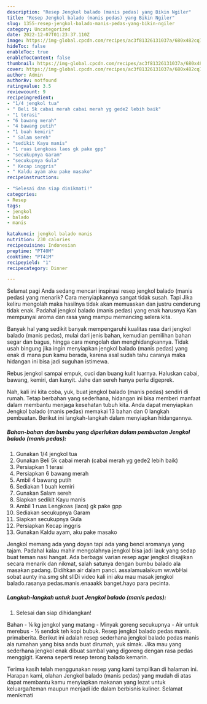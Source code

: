 ```yaml
---
description: "Resep Jengkol balado (manis pedas) yang Bikin Ngiler"
title: "Resep Jengkol balado (manis pedas) yang Bikin Ngiler"
slug: 1355-resep-jengkol-balado-manis-pedas-yang-bikin-ngiler
category: Uncategorized
date: 2022-12-07T01:23:37.110Z
image: https://img-global.cpcdn.com/recipes/ac3f81326131037a/680x482cq70/jengkol-balado-manis-pedas-foto-resep-utama.jpg
hideToc: false
enableToc: true
enableTocContent: false
thumbnail: https://img-global.cpcdn.com/recipes/ac3f81326131037a/680x482cq70/jengkol-balado-manis-pedas-foto-resep-utama.jpg
cover: https://img-global.cpcdn.com/recipes/ac3f81326131037a/680x482cq70/jengkol-balado-manis-pedas-foto-resep-utama.jpg
author: Admin
authorAv: notfound
ratingvalue: 3.5
reviewcount: 9
recipeingredient:
- "1/4 jengkol tua"
- " Beli 5k cabai merah cabai merah yg gede2 lebih baik"
- "1 terasi"
- "6 bawang merah"
- "4 bawang putih"
- "1 buah kemiri"
- " Salam sereh"
- "sedikit Kayu manis"
- "1 ruas Lengkoas laos gk pake gpp"
- "secukupnya Garam"
- "secukupnya Gula"
- " Kecap inggris"
- " Kaldu ayam aku pake masako"
recipeinstructions:

- "Selesai dan siap dinikmati!"
categories:
- Resep
tags:
- jengkol
- balado
- manis

katakunci: jengkol balado manis 
nutrition: 230 calories
recipecuisine: Indonesian
preptime: "PT40M"
cooktime: "PT41M"
recipeyield: "1"
recipecategory: Dinner

---
```



Selamat pagi Anda sedang mencari inspirasi resep jengkol balado (manis pedas) yang menarik? Cara menyiapkannya sangat tidak susah. Tapi Jika keliru mengolah maka hasilnya tidak akan memuaskan dan justru cenderung tidak enak. Padahal jengkol balado (manis pedas) yang enak harusnya Kan mempunyai aroma dan rasa yang mampu memancing selera kita.


Banyak hal yang sedikit banyak mempengaruhi kualitas rasa dari jengkol balado (manis pedas), mulai dari jenis bahan, kemudian pemilihan bahan segar dan bagus, hingga cara mengolah dan menghidangkannya. Tidak usah bingung jika ingin menyiapkan jengkol balado (manis pedas) yang enak di mana pun kamu berada, karena asal sudah tahu caranya maka hidangan ini bisa jadi suguhan istimewa.

Rebus jengkol sampai empuk, cuci dan buang kulit luarnya. Haluskan cabai, bawang, kemiri, dan kunyit. Jahe dan sereh hanya perlu digeprek.


Nah, kali ini kita coba, yuk, buat jengkol balado (manis pedas) sendiri di rumah. Tetap berbahan yang sederhana, hidangan ini bisa memberi manfaat dalam membantu menjaga kesehatan tubuh kita. Anda dapat menyiapkan Jengkol balado (manis pedas) memakai 13 bahan dan 0 langkah pembuatan. Berikut ini langkah-langkah dalam menyiapkan hidangannya.

<!--inarticleads1-->

##### Bahan-bahan dan bumbu yang diperlukan dalam pembuatan Jengkol balado (manis pedas):

1. Gunakan 1/4 jengkol tua
1. Gunakan  Beli 5k cabai merah (cabai merah yg gede2 lebih baik)
1. Persiapkan 1 terasi
1. Persiapkan 6 bawang merah
1. Ambil 4 bawang putih
1. Sediakan 1 buah kemiri
1. Gunakan  Salam sereh
1. Siapkan sedikit Kayu manis
1. Ambil 1 ruas Lengkoas (laos) gk pake gpp
1. Sediakan secukupnya Garam
1. Siapkan secukupnya Gula
1. Persiapkan  Kecap inggris
1. Gunakan  Kaldu ayam, aku pake masako


Jengkol memang ada yang doyan tapi ada yang benci aromanya yang tajam. Padahal kalau mahir mengolahnya jengkol bisa jadi lauk yang sedap buat teman nasi hangat. Ada berbagai varian resep agar jengkol disajikan secara menarik dan nikmat, salah satunya dengan bumbu balado ala masakan padang. Didihkan air dalam panci. assalamualaikum wr.wbHai sobat aunty ina.smg sht sllDi video kali ini aku mau masak jengkol balado.rasanya pedas.manis.enaaakk banget.hayo para pecinta. 

<!--inarticleads2-->

##### Langkah-langkah untuk buat Jengkol balado (manis pedas):


1. Selesai dan siap dihidangkan!

Bahan - ¼ kg jengkol yang matang - Minyak goreng secukupnya - Air untuk merebus - ½ sendok teh kopi bubuk. Resep jengkol balado pedas manis. primaberita. Berikut ini adalah resep sederhana jengkol balado pedas manis ala rumahan yang bisa anda buat dirumah, yuk simak. Jika mau yang sederhana jengkol enak dibuat sambal yang digoreng dengan rasa pedas menggigit. Karena seperti resep terong balado kemarin. 

Terima kasih telah menggunakan resep yang kami tampilkan di halaman ini. Harapan kami, olahan Jengkol balado (manis pedas) yang mudah di atas dapat membantu kamu menyiapkan makanan yang lezat untuk keluarga/teman maupun menjadi ide dalam berbisnis kuliner. Selamat menikmati
